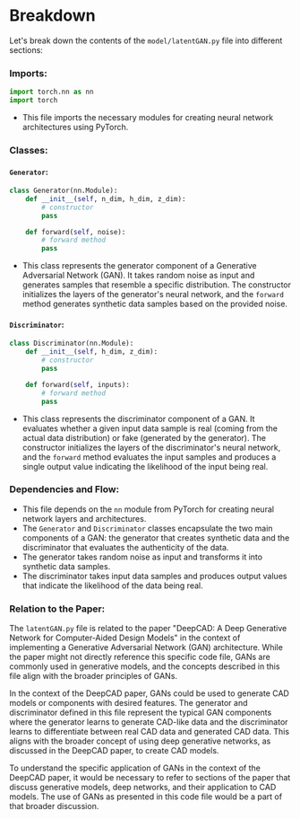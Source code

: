 # Breakdown 
Let's break down the contents of the `model/latentGAN.py` file into different sections:

### Imports:
```python
import torch.nn as nn
import torch
```
- This file imports the necessary modules for creating neural network architectures using PyTorch.

### Classes:
#### `Generator`:
```python
class Generator(nn.Module):
    def __init__(self, n_dim, h_dim, z_dim):
        # constructor
        pass

    def forward(self, noise):
        # forward method
        pass
```
- This class represents the generator component of a Generative Adversarial Network (GAN). It takes random noise as input and generates samples that resemble a specific distribution. The constructor initializes the layers of the generator's neural network, and the `forward` method generates synthetic data samples based on the provided noise.

#### `Discriminator`:
```python
class Discriminator(nn.Module):
    def __init__(self, h_dim, z_dim):
        # constructor
        pass

    def forward(self, inputs):
        # forward method
        pass
```
- This class represents the discriminator component of a GAN. It evaluates whether a given input data sample is real (coming from the actual data distribution) or fake (generated by the generator). The constructor initializes the layers of the discriminator's neural network, and the `forward` method evaluates the input samples and produces a single output value indicating the likelihood of the input being real.

### Dependencies and Flow:
- This file depends on the `nn` module from PyTorch for creating neural network layers and architectures.
- The `Generator` and `Discriminator` classes encapsulate the two main components of a GAN: the generator that creates synthetic data and the discriminator that evaluates the authenticity of the data.
- The generator takes random noise as input and transforms it into synthetic data samples.
- The discriminator takes input data samples and produces output values that indicate the likelihood of the data being real.

### Relation to the Paper:
The `latentGAN.py` file is related to the paper "DeepCAD: A Deep Generative Network for Computer-Aided Design Models" in the context of implementing a Generative Adversarial Network (GAN) architecture. While the paper might not directly reference this specific code file, GANs are commonly used in generative models, and the concepts described in this file align with the broader principles of GANs.

In the context of the DeepCAD paper, GANs could be used to generate CAD models or components with desired features. The generator and discriminator defined in this file represent the typical GAN components where the generator learns to generate CAD-like data and the discriminator learns to differentiate between real CAD data and generated CAD data. This aligns with the broader concept of using deep generative networks, as discussed in the DeepCAD paper, to create CAD models.

To understand the specific application of GANs in the context of the DeepCAD paper, it would be necessary to refer to sections of the paper that discuss generative models, deep networks, and their application to CAD models. The use of GANs as presented in this code file would be a part of that broader discussion.
